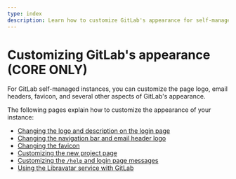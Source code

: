 ```yaml
---
type: index
description: Learn how to customize GitLab's appearance for self-managed installations.
---
```


# Customizing GitLab's appearance **(CORE ONLY)**

For GitLab self-managed instances, you can customize the page logo,
email headers, favicon, and several other aspects of GitLab's appearance.

The following pages explain how to customize the appearance of your instance:

- [Changing the logo and description on the login page](branded_login_page.md)
- [Changing the navigation bar and email header logo](branded_page_and_email_header.md)
- [Changing the favicon](favicon.md)
- [Customizing the new project page](new_project_page.md)
- [Customizing the `/help` and login page messages](help_message.md)
- [Using the Libravatar service with GitLab](libravatar.md)
